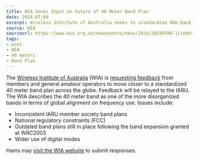 ```yaml
---
title: WIA Seeks Input on Future of 40 Meter Band Plan
date: 2024-07-09
excerpt: Wireless Institute of Australia seeks to standardize 40m band plan globally. 
source: WIA
sourceurl: https://www.wia.org.au/newsevents/news/2024/20240709-1/index.php
tags:
- post
- WIA
- 40 meters
- Band Plan
---
```

The [Wireless Institute of Australia](https://www.wia.org.au/) (WIA) is [requesting feedback](https://www.wia.org.au/newsevents/news/2024/20240709-1/index.php) from members and general amateur operators to move closer to a standardized 40 meter band plan across the globe. Feedback will be relayed to the IARU. The WIA describes the 40 meter band as one of the more disorganized bands in terms of global alignment on frequency use. Issues include: 

- Inconsistent IARU member society band plans
- National regulatory constraints (FCC)
- Outdated band plans still in place following the band expansion granted at WRC2003
- Wider use of digital modes

Hams may [visit the WIA website](https://www.wia.org.au/newsevents/news/2024/20240709-1/index.php) to submit responses.